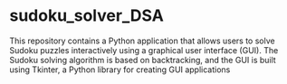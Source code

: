 # sudoku_solver_DSA
This repository contains a Python application that allows users to solve Sudoku puzzles interactively using a graphical user interface (GUI). The Sudoku solving algorithm is based on backtracking, and the GUI is built using Tkinter, a Python library for creating GUI applications
